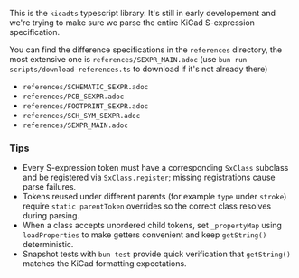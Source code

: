 This is the `kicadts` typescript library. It's still in early developement and
we're trying to make sure we parse the entire KiCad S-expression specification.

You can find the difference specifications in the `references` directory, the
most extensive one is `references/SEXPR_MAIN.adoc` (use `bun run scripts/download-references.ts` to download if it's not already there)

- `references/SCHEMATIC_SEXPR.adoc`
- `references/PCB_SEXPR.adoc`
- `references/FOOTPRINT_SEXPR.adoc`
- `references/SCH_SYM_SEXPR.adoc`
- `references/SEXPR_MAIN.adoc`

### Tips

- Every S-expression token must have a corresponding `SxClass` subclass and be registered via `SxClass.register`; missing registrations cause parse failures.
- Tokens reused under different parents (for example `type` under `stroke`) require `static parentToken` overrides so the correct class resolves during parsing.
- When a class accepts unordered child tokens, set `_propertyMap` using `loadProperties` to make getters convenient and keep `getString()` deterministic.
- Snapshot tests with `bun test` provide quick verification that `getString()` matches the KiCad formatting expectations.
